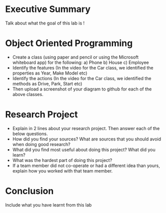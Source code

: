 # Executive Summary
Talk about what the goal of this lab is !

# Object Oriented Programming
* Create a class (using paper and pencil or using the Microsoft whiteboard app) for the following:
a) Phone
b) House
c) Employee
* Identify the features (In the video for the Car class, we identified the properties as Year, Make Model etc)
* Identify the actions (In the video for the Car class, we identified the methods as Drive, Park, Start etc)
* Then upload a screenshot of your diagram to github for each of the above classes.

# Research Project
* Explain in 2 lines about your research project. Then answer each of the below questions.
* How did you find your sources? What are sources that you should avoid when doing good research?
* What did you find most useful about doing this project? What did you learn?
* What was the hardest part of doing this project?
* If a team member did not co-operate or had a different idea than yours, explain how you worked with that team member.

# Conclusion
Include what you have learnt from this lab

